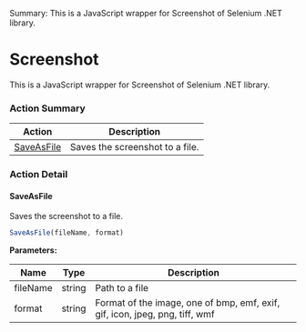 Summary: This is a JavaScript wrapper for Screenshot of Selenium .NET library.

# Screenshot

This is a JavaScript wrapper for Screenshot of Selenium .NET library.






<!-- ============================== property summary ========================== -->

	
<!-- ============================== action summary ========================== -->



### Action Summary

|  **Action** | **Description** | 
| ----------- | --------------- |
|	[SaveAsFile](#saveasfile) | Saves the screenshot to a file. |




<!-- ============================== property detail ========================== -->
	
	
<!-- ============================== action detail ========================== -->
	
### Action Detail
		
<a name="SaveAsFile"></a>    
#### SaveAsFile

Saves the screenshot to a file.

```javascript
SaveAsFile(fileName, format) 
```


**Parameters:**

|	**Name** | **Type** | **Description** |
| ---------- | -------- | --------------- |
| fileName | string |	Path to a file |
| format | string |	Format of the image, one of bmp, emf, exif, gif, icon, jpeg, png, tiff, wmf |





<a name="see.also.screenshot.saveasfile"></a>

	

